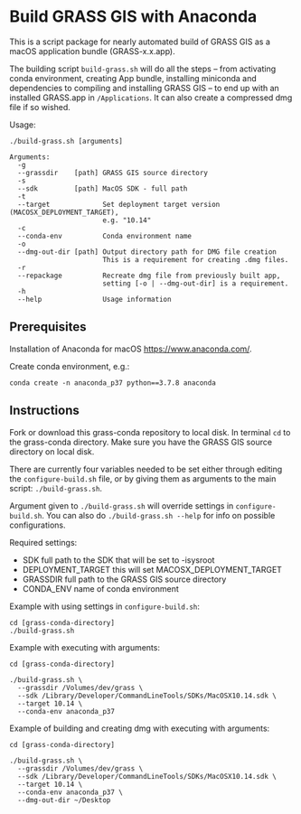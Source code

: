 # Build GRASS GIS with Anaconda

This is a script package for nearly automated build of GRASS GIS as a macOS
application bundle (GRASS-x.x.app).

The building script `build-grass.sh` will do all the steps – from activating
conda environment, creating App bundle, installing miniconda and dependencies to compiling
and installing GRASS GIS – to end up with an installed GRASS.app in
`/Applications`. It can also create a compressed dmg file if so wished.


Usage:
```
./build-grass.sh [arguments]

Arguments:
  -g
  --grassdir    [path] GRASS GIS source directory
  -s
  --sdk         [path] MacOS SDK - full path
  -t
  --target             Set deployment target version (MACOSX_DEPLOYMENT_TARGET),
                       e.g. "10.14"
  -c
  --conda-env          Conda environment name
  -o
  --dmg-out-dir [path] Output directory path for DMG file creation
                       This is a requirement for creating .dmg files.
  -r
  --repackage          Recreate dmg file from previously built app,
                       setting [-o | --dmg-out-dir] is a requirement.
  -h
  --help               Usage information

```

## Prerequisites

Installation of Anaconda for macOS https://www.anaconda.com/.

Create conda environment, e.g.:
```
conda create -n anaconda_p37 python==3.7.8 anaconda
```

## Instructions

Fork or download this grass-conda repository to local disk. In terminal `cd` to
the grass-conda directory. Make sure you have the GRASS GIS source directory on
local disk.

There are currently four variables needed to be set either through editing the
`configure-build.sh` file, or by giving them as arguments to the main script:
`./build-grass.sh`.

Argument given to `./build-grass.sh` will override settings in `configure-build.sh`.
You can also do `./build-grass.sh --help` for info on possible configurations.

Required settings:

- SDK full path to the SDK that will be set to -isysroot
- DEPLOYMENT_TARGET this will set MACOSX_DEPLOYMENT_TARGET
- GRASSDIR full path to the GRASS GIS source directory
- CONDA_ENV name of conda environment

Example with using settings in `configure-build.sh`:
```
cd [grass-conda-directory]
./build-grass.sh
```


Example with executing with arguments:
```
cd [grass-conda-directory]

./build-grass.sh \
  --grassdir /Volumes/dev/grass \
  --sdk /Library/Developer/CommandLineTools/SDKs/MacOSX10.14.sdk \
  --target 10.14 \
  --conda-env anaconda_p37
```

Example of building and creating dmg with executing with arguments:
```
cd [grass-conda-directory]

./build-grass.sh \
  --grassdir /Volumes/dev/grass \
  --sdk /Library/Developer/CommandLineTools/SDKs/MacOSX10.14.sdk \
  --target 10.14 \
  --conda-env anaconda_p37 \
  --dmg-out-dir ~/Desktop
```



